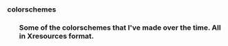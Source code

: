 <h3> colorschemes <h3>
<ul>Some of the colorschemes that I've made over the time. All in Xresources format.</ul>
